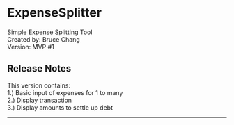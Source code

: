 # ExpenseSplitter
Simple Expense Splitting Tool<br>
Created by: Bruce Chang<br>
Version: MVP #1

<h2>Release Notes</h2>
This version contains:<br>
1.) Basic input of expenses for 1 to many<br>
2.) Display transaction<br>
3.) Display amounts to settle up debt<hr>
